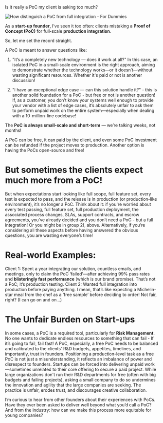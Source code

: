 Is it really a PoC my client is asking too much?

![How distinguish a PoC from full integration - For Dummies](https://dev.matlogica.com/matlogica/assets/PoC.png)

As a **start-up founder**, I’ve seen it too often: clients mistaking a **Proof of Concept (PoC)** for full-scale **production integration**. 

So, let me set the record straight.

A PoC is meant to answer questions like:

1) "It’s a completely new technology — does it work at all?"
In this case, an isolated PoC in a small-scale environment is the right approach, aiming to demonstrate whether the technology works—or it doesn’t—without wasting significant resources. Whether it's paid or not is another discussion!

2) "I have an exceptional edge case — can this solution handle it?" - this is another solid foundation for a PoC - but free or not is another question!
If, as a customer, you don’t know your systems well enough to provide your vendor with a list of edge cases, it’s absolutely unfair to ask them to perform unpaid work on the entire system—especially when dealing with a 10-million-line codebase!


The **PoC is always small-scale and short-term** — we’re talking weeks, not months!

A PoC can be free, it can paid by the client, and even some PoC investment can be refunded if the project moves to production. Another option is having the PoCs open-source and free!

# But sometimes the clients expect much more from a PoC!

But when expectations start looking like full scope, full feature set, every test is expected to pass, and the release is in production (or production-like environment), it’s no longer a PoC. Think about it: if you're worried about every test passing, full feature set, full production deployment, the associated process changes, SLAs, support contracts, and escrow agreements, you’ve already decided and you don’t need a PoC - but a full integration! Or you might be in group 2), above. Alternatively, if you’re considering all these aspects before having answered the obvious questions, you are wasting everyone’s time!

# Real-world Examples:
Client 1: Spent a year integrating our solution, countless emails, and meetings, only to claim the PoC ‘failed’—after achieving 99% pass rates and **blisteringly fast performance** (which is our brand promise). That’s not a PoC; it’s production testing.
Client 2: Wanted full integration into production before paying anything. I mean, that’s like expecting a Michelin-star meal from the chef as a ‘free sample’ before deciding to order! Not fair, right?
(I can go on and on...)

# The Unfair Burden on Start-ups
In some cases, a PoC is a required tool, particularly for **Risk Management**. No one wants to dedicate endless resources to something that can fail - If it’s going to fail, fail fast! A PoC, especially, a free PoC needs to be balanced and calibrated to the clients' R&D budgets, appetites, timelines, and importantly, trust in founders.
Positioning a production-level task as a free PoC is not just a misunderstanding, it reflects an imbalance of power and disrespect to founders. Startups can be forced into delivering unpaid work—sometimes unrelated to their core offering to secure a paid project. While large organizations don't run their R&D departments for free (often with big budgets and failing projects), asking a small company to do so undermines the innovation and agility that the large companies are seeking. The practice is unfair, erodes trust, and discourages creative collaboration.

I’m curious to hear from other founders about their experiences with PoCs. Have they ever been asked to deliver well beyond what you’d call a PoC? And from the industry: how can we make this process more equitable for young companies?
